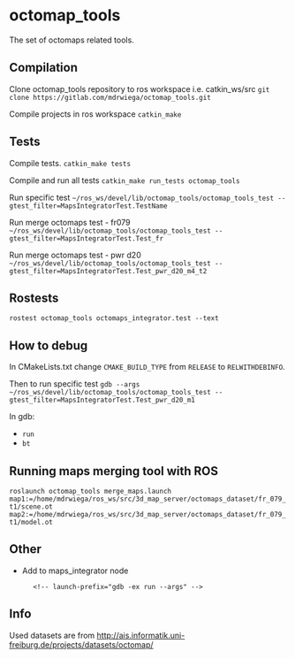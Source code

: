 # octomap_tools

The set of octomaps related tools.

## Compilation

Clone octomap_tools repository to ros workspace i.e. catkin_ws/src
`git clone https://gitlab.com/mdrwiega/octomap_tools.git`

Compile projects in ros workspace
`catkin_make`

## Tests

Compile tests.
`catkin_make tests`

Compile and run all tests
`catkin_make run_tests octomap_tools`

Run specific test
`~/ros_ws/devel/lib/octomap_tools/octomap_tools_test --gtest_filter=MapsIntegratorTest.TestName`

Run merge octomaps test - fr079
`~/ros_ws/devel/lib/octomap_tools/octomap_tools_test --gtest_filter=MapsIntegratorTest.Test_fr`

Run merge octomaps test - pwr d20
`~/ros_ws/devel/lib/octomap_tools/octomap_tools_test --gtest_filter=MapsIntegratorTest.Test_pwr_d20_m4_t2`

## Rostests

`rostest octomap_tools octomaps_integrator.test --text`

## How to debug
In CMakeLists.txt change `CMAKE_BUILD_TYPE` from `RELEASE` to `RELWITHDEBINFO`.

Then to run specific test
`gdb --args ~/ros_ws/devel/lib/octomap_tools/octomap_tools_test --gtest_filter=MapsIntegratorTest.Test_pwr_d20_m1`

In gdb:
- `run`
- `bt`

## Running maps merging tool with ROS
`roslaunch octomap_tools merge_maps.launch map1:=/home/mdrwiega/ros_ws/src/3d_map_server/octomaps_dataset/fr_079_t1/scene.ot map2:=/home/mdrwiega/ros_ws/src/3d_map_server/octomaps_dataset/fr_079_t1/model.ot`


## Other
- Add to maps_integrator node
<!--     launch-prefix = "valgrind --leak-check=full" -->
          <!-- launch-prefix="gdb -ex run --args" -->

## Info

Used datasets are from http://ais.informatik.uni-freiburg.de/projects/datasets/octomap/